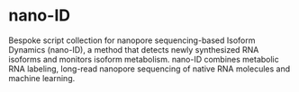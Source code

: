 # nano-ID
Bespoke script collection for nanopore sequencing-based Isoform Dynamics (nano-ID), a method that detects newly synthesized RNA isoforms and monitors isoform metabolism. nano-ID combines metabolic RNA labeling, long-read nanopore sequencing of native RNA molecules and machine learning.
